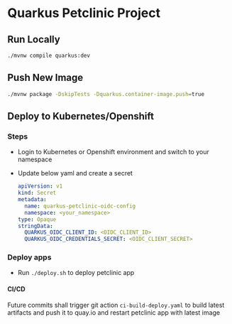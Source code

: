 # Quarkus Petclinic Project

## Run Locally

```bash
./mvnw compile quarkus:dev
```
## Push New Image 

```bash
./mvnw package -DskipTests -Dquarkus.container-image.push=true
```

## Deploy to Kubernetes/Openshift

### Steps

- Login to Kubernetes or Openshift environment and switch to your namespace
- Update below yaml and create a secret

    ```yaml
    apiVersion: v1
    kind: Secret
    metadata:
      name: quarkus-petclinic-oidc-config
      namespace: <your_namespace>
    type: Opaque
    stringData:
      QUARKUS_OIDC_CLIENT_ID: <OIDC_CLIENT_ID>
      QUARKUS_OIDC_CREDENTIALS_SECRET: <OIDC_CLIENT_SECRET>
    ```

### Deploy apps

- Run `./deploy.sh` to deploy petclinic app

#### CI/CD

Future commits shall trigger git action `ci-build-deploy.yaml` to build latest artifacts and push it to quay.io and restart petclinic app with latest image